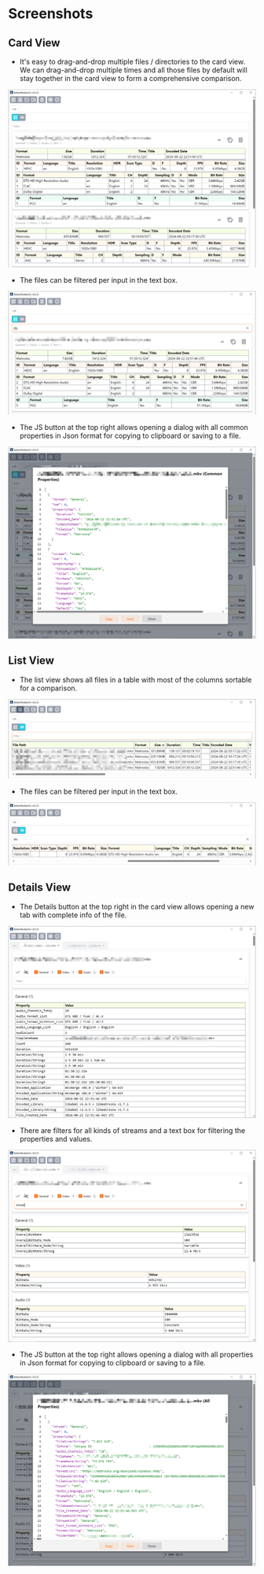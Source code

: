 # Screenshots

## Card View

* It's easy to drag-and-drop multiple files / directories to the card view. We can drag-and-drop multiple times and all those files by default will stay together in the card view to form a comprehensive comparison.

![Card View](https://github.com/caoccao/BetterMediaInfo/raw/main/docs/screenshots/card_view.png)

* The files can be filtered per input in the text box.

![Card View with Filter](https://github.com/caoccao/BetterMediaInfo/raw/main/docs/screenshots/card_view_with_filter.png)

* The JS button at the top right allows opening a dialog with all common properties in Json format for copying to clipboard or saving to a file.

![Card View with Json](https://github.com/caoccao/BetterMediaInfo/raw/main/docs/screenshots/card_view_with_json.png)

## List View

* The list view shows all files in a table with most of the columns sortable for a comparison.

![List View](https://github.com/caoccao/BetterMediaInfo/raw/main/docs/screenshots/list_view.png)

* The files can be filtered per input in the text box.

![List View with Filter](https://github.com/caoccao/BetterMediaInfo/raw/main/docs/screenshots/list_view_with_filter.png)

## Details View

* The Details button at the top right in the card view allows opening a new tab with complete info of the file.

![Details View](https://github.com/caoccao/BetterMediaInfo/raw/main/docs/screenshots/details_view.png)

* There are filters for all kinds of streams and a text box for filtering the properties and values.

![Details View with Filter](https://github.com/caoccao/BetterMediaInfo/raw/main/docs/screenshots/details_view_with_filter.png)

* The JS button at the top right allows opening a dialog with all properties in Json format for copying to clipboard or saving to a file.

![Details View with Json](https://github.com/caoccao/BetterMediaInfo/raw/main/docs/screenshots/details_view_with_json.png)
